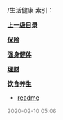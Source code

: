 /生活健康 索引：


**[上一级目录](/index.md)**

**[保险](/生活健康/保险/index.md)**

**[强身健体](/生活健康/强身健体/index.md)**

**[理财](/生活健康/理财/index.md)**

**[饮食养生](/生活健康/饮食养生/index.md)**

- [readme](/生活健康/readme.md)


<font size=2 color='grey'> 2020-02-10 05:06 </font>